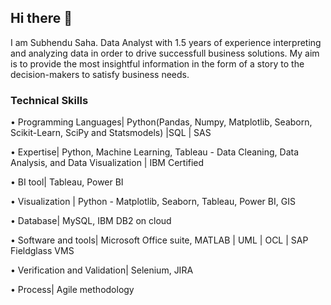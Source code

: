 ## Hi there 👋

I am Subhendu Saha. 
Data Analyst with 1.5 years of experience interpreting and analyzing data in order to drive successfull business solutions. My aim is to provide the most insightful information in the form of a story to the decision-makers to satisfy business needs.

### Technical Skills

• Programming Languages| Python(Pandas, Numpy, Matplotlib, Seaborn, Scikit-Learn, SciPy and Statsmodels) |SQL | SAS

• Expertise| Python, Machine Learning, Tableau - Data Cleaning, Data Analysis, and Data Visualization | IBM Certified

• BI tool| Tableau, Power BI

• Visualization | Python - Matplotlib, Seaborn, Tableau, Power BI, GIS

• Database| MySQL, IBM DB2 on cloud

• Software and tools| Microsoft Office suite, MATLAB | UML | OCL | SAP Fieldglass VMS

• Verification and Validation| Selenium, JIRA

• Process| Agile methodology 

